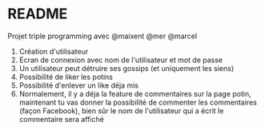 # README
Projet triple programming avec @maixent @mer @marcel

1. Création d'utilisateur
2. Ecran de connexion avec nom de l'utilisateur et mot de passe
3. Un utilisateur peut détruire ses gossips (et uniquement les siens)
4. Possibilité de liker les potins
5. Possibilité d'enlever un like déja mis
6. Normalement, il y a déja la feature de commentaires sur la page potin, maintenant tu vas donner la possibilité de commenter les commentaires (façon Facebook), bien sûr le nom de l'utilisateur qui a écrit le commentaire sera affiché

